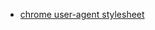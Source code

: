 - [chrome user-agent stylesheet](https://source.chromium.org/chromium/chromium/src/+/main:third_party/blink/renderer/core/html/resources/html.css)


